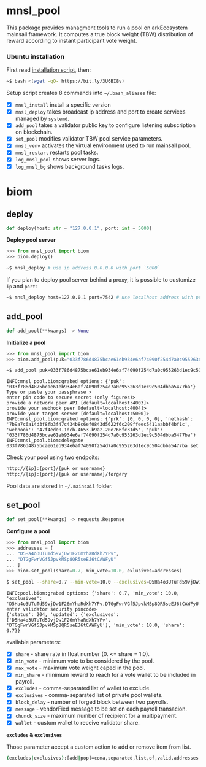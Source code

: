 <a id="mnsl_pool"></a>

# mnsl\_pool

This package provides managment tools to run a pool on arkEcosystem mainsail
framework. It computes a true block weight (TBW) distribution of reward
according to instant participant vote weight.

### Ubuntu installation

First read [installation script](https://bit.ly/3U6BI8v), then:

```bash
~$ bash <(wget -qO- https://bit.ly/3U6BI8v)
```

Setup script creates 8 commands into `~/.bash_aliases` file:

- [x] `mnsl_install` install a specific version
- [x] `mnsl_deploy` takes broadcast ip address and port to create
  services managed by `systemd`.
- [x] `add_pool` takes a validator public key to configure listening
  subscription on blockchain.
- [x] `set_pool` modifies validator TBW pool service parameters.
- [x] `mnsl_venv` activates the virtual environment used to run
  mainsail pool.
- [x] `mnsl_restart` restarts pool tasks.
- [x] `log_mnsl_pool` shows server logs.
- [x] `log_mnsl_bg` shows background tasks logs.

<a id="mnsl_pool.biom"></a>

# biom

<a id="mnsl_pool.biom.deploy"></a>

## deploy

```python
def deploy(host: str = "127.0.0.1", port: int = 5000)
```

**Deploy pool server**

```python
>>> from mnsl_pool import biom
>>> biom.deploy()
```

```bash
~$ mnsl_deploy # use ip address 0.0.0.0 with port `5000`
```

If you plan to deploy pool server behind a proxy, it is possible to
customize `ip` and `port`:

```bash
~$ mnsl_deploy host=127.0.0.1 port=7542 # use localhost address with port `7542`
```

<a id="mnsl_pool.biom.add_pool"></a>

## add\_pool

```python
def add_pool(**kwargs) -> None
```

**Initialize a pool**

```python
>>> from mnsl_pool import biom
>>> biom.add_pool(puk="033f786d4875bcae61eb934e6af74090f254d7a0c955263d1ec9c504db")
```

```bash
~$ add_pool puk=033f786d4875bcae61eb934e6af74090f254d7a0c955263d1ec9c504dbba5477ba
```

```
INFO:mnsl_pool.biom:grabed options: {'puk': '033f786d4875bcae61eb934e6af74090f254d7a0c955263d1ec9c504dbba5477ba'}
Type or paste your passphrase >
enter pin code to secure secret (only figures)>
provide a network peer API [default=localhost:4003]>
provide your webhook peer [default=localhost:4004]>
provide your target server [default=localhost:5000]>
INFO:mnsl_pool.biom:grabed options: {'prk': [0, 0, 0, 0], 'nethash': '7b9a7c6a14d3f8fb3f47c434b8c6ef0843d5622f6c209ffeec5411aabbf4bf1c', 'webhook': '47f4ede0-1dcb-4653-b9a2-20e766fc31d5', 'puk': '033f786d4875bcae61eb934e6af74090f254d7a0c955263d1ec9c504dbba5477ba'}
INFO:mnsl_pool.biom:delegate 033f786d4875bcae61eb934e6af74090f254d7a0c955263d1ec9c504dbba5477ba set
```

Check your pool using two endpoits:

```bash
http://{ip}:{port}/{puk or username}
http://{ip}:{port}/{puk or username}/forgery
```

Pool data are stored in `~/.mainsail` folder.

<a id="mnsl_pool.biom.set_pool"></a>

## set\_pool

```python
def set_pool(**kwargs) -> requests.Response
```

**Configure a pool**

```python
>>> from mnsl_pool import biom
>>> addresses = [
... "D5Ha4o3UTuTd59vjDw1F26mYhaRdXh7YPv",
... "DTGgFwrVGf5JpvkMSp8QR5seEJ6tCAWFyU"
... ]
>>> biom.set_pool(share=0.7, min_vote=10.0, exlusives=addresses)
```

```bash
$ set_pool --share=0.7 --min-vote=10.0 --exclusives=D5Ha4o3UTuTd59vjDw1F26mYhaRdXh7YPv,DTGgFwrVGf5JpvkMSp8QR5seEJ6tCAWFyU
```

```
INFO:pool.biom:grabed options: {'share': 0.7, 'min_vote': 10.0, 'exclusives': 'D5Ha4o3UTuTd59vjDw1F26mYhaRdXh7YPv,DTGgFwrVGf5JpvkMSp8QR5seEJ6tCAWFyU'}
enter validator security pincode>
{'status': 204, 'updated': {'exclusives': ['D5Ha4o3UTuTd59vjDw1F26mYhaRdXh7YPv', 'DTGgFwrVGf5JpvkMSp8QR5seEJ6tCAWFyU'], 'min_vote': 10.0, 'share': 0.7}}
```

available parameters:

- [x] `share` - share rate in float number (0. <= share = 1.0).
- [x] `min_vote` - minimum vote to be considered by the pool.
- [x] `max_vote` - maximum vote weight caped in the pool.
- [x] `min_share` - minimum reward to reach for a vote wallet to be
      included in payroll.
- [x] `excludes` - comma-separated list of wallet to exclude.
- [x] `exclusives` - comma-separated list of private pool wallets.
- [x] `block_delay` - number of forged block between two payrolls.
- [x] `message` - vendorFied message to be set on each payroll transacion.
- [x] `chunck_size` - maximum number of recipient for a multipayment.
- [x] `wallet` - custom wallet to receive validator share.

**`excludes` & `exclusives`**

Those parameter accept a custom action to add or remove item from list.

```bash
(excludes|exclusives):[add|pop]=coma,separated,list,of,valid,addresses
```

